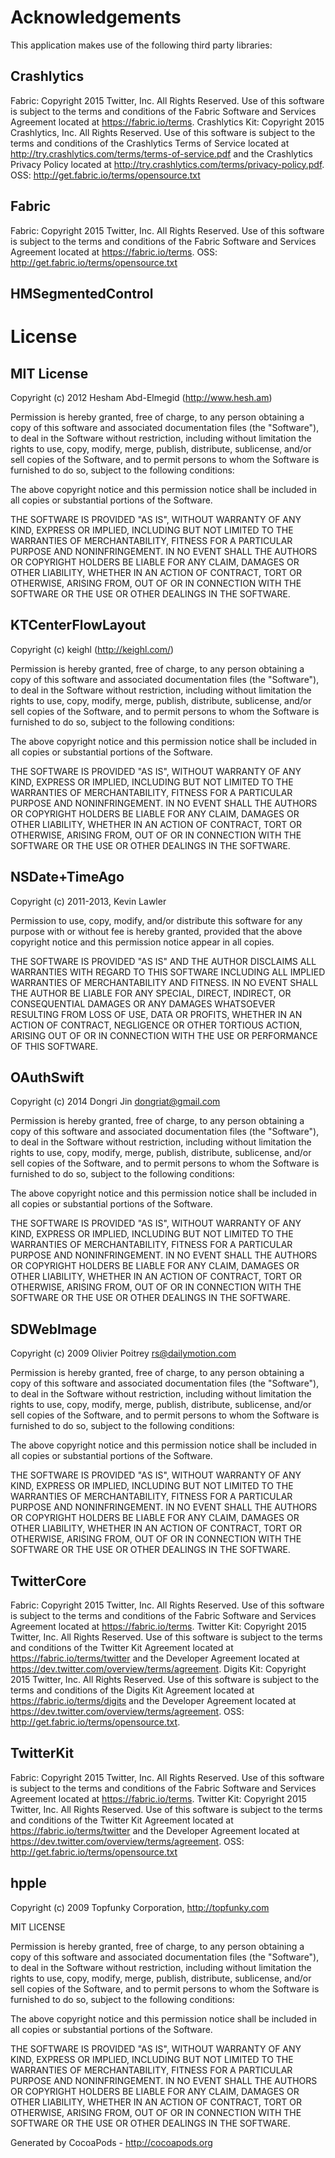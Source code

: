 # Acknowledgements
This application makes use of the following third party libraries:

## Crashlytics

Fabric: Copyright 2015 Twitter, Inc. All Rights Reserved. Use of this software is subject to the terms and conditions of the Fabric Software and Services Agreement located at https://fabric.io/terms. Crashlytics Kit: Copyright 2015 Crashlytics, Inc. All Rights Reserved. Use of this software is subject to the terms and conditions of the Crashlytics Terms of Service located at http://try.crashlytics.com/terms/terms-of-service.pdf and the Crashlytics Privacy Policy located at http://try.crashlytics.com/terms/privacy-policy.pdf. OSS: http://get.fabric.io/terms/opensource.txt

## Fabric

Fabric: Copyright 2015 Twitter, Inc. All Rights Reserved. Use of this software is subject to the terms and conditions of the Fabric Software and Services Agreement located at https://fabric.io/terms. OSS: http://get.fabric.io/terms/opensource.txt

## HMSegmentedControl

# License

## MIT License

Copyright (c) 2012 Hesham Abd-Elmegid (http://www.hesh.am)

Permission is hereby granted, free of charge, to any person obtaining a copy
of this software and associated documentation files (the "Software"), to deal
in the Software without restriction, including without limitation the rights
to use, copy, modify, merge, publish, distribute, sublicense, and/or sell
copies of the Software, and to permit persons to whom the Software is
furnished to do so, subject to the following conditions:

The above copyright notice and this permission notice shall be included in
all copies or substantial portions of the Software.

THE SOFTWARE IS PROVIDED "AS IS", WITHOUT WARRANTY OF ANY KIND, EXPRESS OR
IMPLIED, INCLUDING BUT NOT LIMITED TO THE WARRANTIES OF MERCHANTABILITY,
FITNESS FOR A PARTICULAR PURPOSE AND NONINFRINGEMENT. IN NO EVENT SHALL THE
AUTHORS OR COPYRIGHT HOLDERS BE LIABLE FOR ANY CLAIM, DAMAGES OR OTHER
LIABILITY, WHETHER IN AN ACTION OF CONTRACT, TORT OR OTHERWISE, ARISING FROM,
OUT OF OR IN CONNECTION WITH THE SOFTWARE OR THE USE OR OTHER DEALINGS IN
THE SOFTWARE.

## KTCenterFlowLayout

Copyright (c) keighl (http://keighl.com/)

Permission is hereby granted, free of charge, to any person obtaining a copy
of this software and associated documentation files (the "Software"), to deal
in the Software without restriction, including without limitation the rights
to use, copy, modify, merge, publish, distribute, sublicense, and/or sell
copies of the Software, and to permit persons to whom the Software is
furnished to do so, subject to the following conditions:

The above copyright notice and this permission notice shall be included in
all copies or substantial portions of the Software.

THE SOFTWARE IS PROVIDED "AS IS", WITHOUT WARRANTY OF ANY KIND, EXPRESS OR
IMPLIED, INCLUDING BUT NOT LIMITED TO THE WARRANTIES OF MERCHANTABILITY,
FITNESS FOR A PARTICULAR PURPOSE AND NONINFRINGEMENT. IN NO EVENT SHALL THE
AUTHORS OR COPYRIGHT HOLDERS BE LIABLE FOR ANY CLAIM, DAMAGES OR OTHER
LIABILITY, WHETHER IN AN ACTION OF CONTRACT, TORT OR OTHERWISE, ARISING FROM,
OUT OF OR IN CONNECTION WITH THE SOFTWARE OR THE USE OR OTHER DEALINGS IN
THE SOFTWARE.

## NSDate+TimeAgo

Copyright (c) 2011-2013, Kevin Lawler

Permission to use, copy, modify, and/or distribute this software for any purpose
with or without fee is hereby granted, provided that the above copyright notice
and this permission notice appear in all copies.

THE SOFTWARE IS PROVIDED "AS IS" AND THE AUTHOR DISCLAIMS ALL WARRANTIES WITH
REGARD TO THIS SOFTWARE INCLUDING ALL IMPLIED WARRANTIES OF MERCHANTABILITY AND
FITNESS. IN NO EVENT SHALL THE AUTHOR BE LIABLE FOR ANY SPECIAL, DIRECT,
INDIRECT, OR CONSEQUENTIAL DAMAGES OR ANY DAMAGES WHATSOEVER RESULTING FROM LOSS
OF USE, DATA OR PROFITS, WHETHER IN AN ACTION OF CONTRACT, NEGLIGENCE OR OTHER
TORTIOUS ACTION, ARISING OUT OF OR IN CONNECTION WITH THE USE OR PERFORMANCE OF
THIS SOFTWARE.


## OAuthSwift

Copyright (c) 2014 Dongri Jin <dongriat@gmail.com>

Permission is hereby granted, free of charge, to any person obtaining a copy
of this software and associated documentation files (the "Software"), to deal
in the Software without restriction, including without limitation the rights
to use, copy, modify, merge, publish, distribute, sublicense, and/or sell
copies of the Software, and to permit persons to whom the Software is
furnished to do so, subject to the following conditions:

The above copyright notice and this permission notice shall be included in
all copies or substantial portions of the Software.

THE SOFTWARE IS PROVIDED "AS IS", WITHOUT WARRANTY OF ANY KIND, EXPRESS OR
IMPLIED, INCLUDING BUT NOT LIMITED TO THE WARRANTIES OF MERCHANTABILITY,
FITNESS FOR A PARTICULAR PURPOSE AND NONINFRINGEMENT. IN NO EVENT SHALL THE
AUTHORS OR COPYRIGHT HOLDERS BE LIABLE FOR ANY CLAIM, DAMAGES OR OTHER
LIABILITY, WHETHER IN AN ACTION OF CONTRACT, TORT OR OTHERWISE, ARISING FROM,
OUT OF OR IN CONNECTION WITH THE SOFTWARE OR THE USE OR OTHER DEALINGS IN
THE SOFTWARE.


## SDWebImage

Copyright (c) 2009 Olivier Poitrey <rs@dailymotion.com>
 
Permission is hereby granted, free of charge, to any person obtaining a copy
of this software and associated documentation files (the "Software"), to deal
in the Software without restriction, including without limitation the rights
to use, copy, modify, merge, publish, distribute, sublicense, and/or sell
copies of the Software, and to permit persons to whom the Software is furnished
to do so, subject to the following conditions:
 
The above copyright notice and this permission notice shall be included in all
copies or substantial portions of the Software.
 
THE SOFTWARE IS PROVIDED "AS IS", WITHOUT WARRANTY OF ANY KIND, EXPRESS OR
IMPLIED, INCLUDING BUT NOT LIMITED TO THE WARRANTIES OF MERCHANTABILITY,
FITNESS FOR A PARTICULAR PURPOSE AND NONINFRINGEMENT. IN NO EVENT SHALL THE
AUTHORS OR COPYRIGHT HOLDERS BE LIABLE FOR ANY CLAIM, DAMAGES OR OTHER
LIABILITY, WHETHER IN AN ACTION OF CONTRACT, TORT OR OTHERWISE, ARISING FROM,
OUT OF OR IN CONNECTION WITH THE SOFTWARE OR THE USE OR OTHER DEALINGS IN
THE SOFTWARE.



## TwitterCore

Fabric: Copyright 2015 Twitter, Inc. All Rights Reserved. Use of this software is subject to the terms and conditions of the Fabric Software and Services Agreement located at https://fabric.io/terms. Twitter Kit: Copyright 2015 Twitter, Inc. All Rights Reserved. Use of this software is subject to the terms and conditions of the Twitter Kit Agreement located at https://fabric.io/terms/twitter and the Developer Agreement located at https://dev.twitter.com/overview/terms/agreement. Digits Kit: Copyright 2015 Twitter, Inc. All Rights Reserved. Use of this software is subject to the terms and conditions of the Digits Kit Agreement located at https://fabric.io/terms/digits and the Developer Agreement located at https://dev.twitter.com/overview/terms/agreement. OSS: http://get.fabric.io/terms/opensource.txt.

## TwitterKit

Fabric: Copyright 2015 Twitter, Inc. All Rights Reserved. Use of this software is subject to the terms and conditions of the Fabric Software and Services Agreement located at https://fabric.io/terms.  Twitter Kit: Copyright 2015 Twitter, Inc. All Rights Reserved. Use of this software is subject to the terms and conditions of the Twitter Kit Agreement located at https://fabric.io/terms/twitter and the Developer Agreement located at https://dev.twitter.com/overview/terms/agreement. OSS: http://get.fabric.io/terms/opensource.txt

## hpple

Copyright (c) 2009 Topfunky Corporation, http://topfunky.com

MIT LICENSE

Permission is hereby granted, free of charge, to any person obtaining
a copy of this software and associated documentation files (the
"Software"), to deal in the Software without restriction, including
without limitation the rights to use, copy, modify, merge, publish,
distribute, sublicense, and/or sell copies of the Software, and to
permit persons to whom the Software is furnished to do so, subject to
the following conditions:

The above copyright notice and this permission notice shall be
included in all copies or substantial portions of the Software.

THE SOFTWARE IS PROVIDED "AS IS", WITHOUT WARRANTY OF ANY KIND,
EXPRESS OR IMPLIED, INCLUDING BUT NOT LIMITED TO THE WARRANTIES OF
MERCHANTABILITY, FITNESS FOR A PARTICULAR PURPOSE AND
NONINFRINGEMENT. IN NO EVENT SHALL THE AUTHORS OR COPYRIGHT HOLDERS BE
LIABLE FOR ANY CLAIM, DAMAGES OR OTHER LIABILITY, WHETHER IN AN ACTION
OF CONTRACT, TORT OR OTHERWISE, ARISING FROM, OUT OF OR IN CONNECTION
WITH THE SOFTWARE OR THE USE OR OTHER DEALINGS IN THE SOFTWARE.

Generated by CocoaPods - http://cocoapods.org

